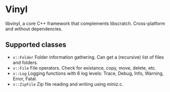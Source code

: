 # Vinyl
libvinyl, a core C++ framework that complements libscratch. Cross-platform and without dependencies.

## Supported classes

* `v::Folder` Folder information gathering. Can get a (recursive) list of files and folders.
* `v::File` File operators. Check for existance, copy, move, delete, etc.
* `v::Log` Logging functions with 6 log levels: Trace, Debug, Info, Warning, Error, Fatal.
* `v::ZipFile` Zip file reading and writing using miniz.c.
